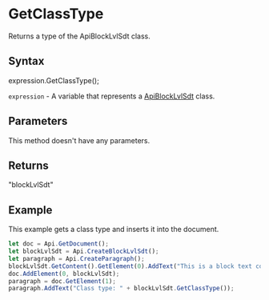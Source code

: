 # GetClassType

Returns a type of the ApiBlockLvlSdt class.

## Syntax

expression.GetClassType();

`expression` - A variable that represents a [ApiBlockLvlSdt](../ApiBlockLvlSdt.md) class.

## Parameters

This method doesn't have any parameters.

## Returns

"blockLvlSdt"

## Example

This example gets a class type and inserts it into the document.

```javascript
let doc = Api.GetDocument();
let blockLvlSdt = Api.CreateBlockLvlSdt();
let paragraph = Api.CreateParagraph();
blockLvlSdt.GetContent().GetElement(0).AddText("This is a block text content control.");
doc.AddElement(0, blockLvlSdt);
paragraph = doc.GetElement(1);
paragraph.AddText("Class type: " + blockLvlSdt.GetClassType());
```
